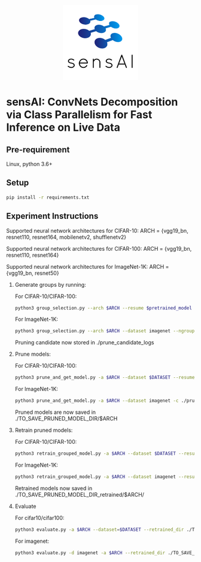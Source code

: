 <p align="center">
  <img src="sensAI-logo.png"  width="200" height="200">
</p>

# sensAI: ConvNets Decomposition via Class Parallelism for Fast Inference on Live Data

## Pre-requirement

Linux, python 3.6+

## Setup

```bash
pip install -r requirements.txt
```

## Experiment Instructions

Supported neural network architectures for CIFAR-10: ARCH = {vgg19_bn, resnet110, resnet164, mobilenetv2, shufflenetv2}

Supported neural network architectures for CIFAR-100: ARCH = {vgg19_bn, resnet110, resnet164}

Supported neural network architectures for ImageNet-1K: ARCH = {vgg19_bn, resnet50}


1. Generate groups by running:
   
   For CIFAR-10/CIFAR-100:
   ```bash
   python3 group_selection.py --arch $ARCH --resume $pretrained_model --dataset $DATASET --ngroups $number_of_groups --gpu_num $number_of_gpu 
   ```
   For ImageNet-1K:
   ```bash
   python3 group_selection.py --arch $ARCH --dataset imagenet --ngroups $number_of_groups --gpu_num $number_of_gpu --data /path_to_imagenet_dataset
   ```
   
   Pruning candidate now stored in ./prune_candidate_logs
   
2. Prune models:
    
   For CIFAR-10/CIFAR-100:
   ```bash
   python3 prune_and_get_model.py -a $ARCH --dataset $DATASET --resume $pretrained_model  -c ./prune_candidate_logs/ -s ./TO_SAVE_PRUNED_MODEL_DIR
   ```
   For ImageNet-1K:
   ```bash
   python3 prune_and_get_model.py -a $ARCH --dataset imagenet -c ./prune_candidate_logs/ -s ./TO_SAVE_PRUNED_MODEL_DIR --pretrained
   ```
   
   Pruned models are now saved in ./TO_SAVE_PRUNED_MODEL_DIR/$ARCH
   
3. Retrain pruned models:
  
   For CIFAR-10/CIFAR-100:
   ```bash
   python3 retrain_grouped_model.py -a $ARCH --dataset $DATASET --resume ./TO_SAVE_PRUNED_MODEL_DIR/ --train_batch $batch_size --epochs $number_of_epochs --num_gpus $number_of_gpus
   ```
   For ImageNet-1K:
   ```bash
   python3 retrain_grouped_model.py -a $ARCH --dataset imagenet --resume ./TO_SAVE_PRUNED_MODEL_DIR/ --epochs $number_of_epochs --num_gpus $number_of_gpus --train_batch $batch_size --data /path_to_imagenet_dataset
   ```
   
   Retrained models now saved in ./TO_SAVE_PRUNED_MODEL_DIR_retrained/$ARCH/
   
4. Evaluate

   For cifar10/cifar100:
   ```bash
   python3 evaluate.py -a $ARCH --dataset=$DATASET --retrained_dir ./TO_SAVE_PRUNED_MODEL_DIR_retrained --test-batch $batch_size
   ```
   For imagenet:
   ```bash
   python3 evaluate.py -d imagenet -a $ARCH --retrained_dir ./TO_SAVE_PRUNED_MODEL_DIR_retrained --data /path_to_imagenet_dataset
   ```
